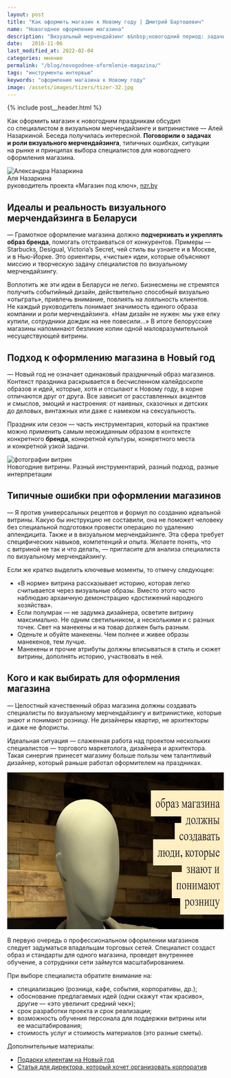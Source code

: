 ```yaml
---
layout: post
title: "Как оформить магазин к Новому году | Дмитрий Бартошевич"
name: "Новогоднее оформление магазина"
description: "Визуальный мерчендайзинг в&nbsp;новогодний период: задачи, типичные ошибки, принципы выбора специалистов."
date:   2016-11-06
last_modified_at: 2022-02-04
categories: мнение
permalink: "/blog/novogodnee-oformlenie-magazina/"
tags: "инструменты интервью"
keywords: "оформление магазина к Новому году"
image: /assets/images/tizers/tizer-32.jpg
---
```


{% include post__header.html %}

<div class="with-side row-gap--m">
<p>Как оформить магазин к&nbsp;новогодним праздникам обсудил со&nbsp;специалистом в&nbsp;визуальном мерчендайзинге и&nbsp;витринистике&nbsp;— Алей Назаркиной. Беседа получилась интересной. <strong>Поговорили о&nbsp;задачах и&nbsp;роли визуального мерчендайзинга</strong>, типичных ошибках, ситуации на&nbsp;рынке и&nbsp;принципах выбора специалистов для новогоднего оформления магазина.</p>
	<div class="side">
		<div class="guests">
			<div class="guest-person">
				<img class="image is-150x150" src="https://res.cloudinary.com/bartoshevich/image/upload/f_auto/v1615120270/site/newyear1.jpg" alt="Александра Назаркина" width="150" height="150"/>	
					<div class="guest-person__name">Аля Назаркина</div>
					<div class="guest-person__position">руководитель проекта «Магазин под ключ», <a class="link" href="https://nzr.by/">nzr.by</a></div>				
			</div>
		</div>
	</div>
</div>


<section class="row-gap--m">
<h2 class="section__title h1 bold ">Идеалы и&nbsp;реальность визуального мерчендайзинга в&nbsp;Беларуси</h2>
<p>—&nbsp;Грамотное оформление магазина должно <strong>подчеркивать и&nbsp;укреплять образ бренда</strong>, помогать отстраиваться от&nbsp;конкурентов. Примеры&nbsp;— Starbucks, Desigual, Victoria’s Secret, чей стиль вы&nbsp;узнаете и&nbsp;в&nbsp;Москве, и&nbsp;в&nbsp;Нью-Йорке. Это ориентиры, «чистые» идеи, которые объясняют миссию и&nbsp;творческую задачу специалистов по&nbsp;визуальному мерчендайзингу.</p>
<p>Воплотить&nbsp;же эти идеи в&nbsp;Беларуси не&nbsp;легко. Бизнесмены не&nbsp;стремятся получить событийный дизайн, действительно способный визуально «отыграть», привлечь внимание, повлиять на&nbsp;лояльность клиентов. Не&nbsp;каждый руководитель понимает значимость единого образа компании и&nbsp;роли мерчендайзинга. «Нам дизайн не&nbsp;нужен: мы&nbsp;уже елку купили, сотрудники дождик на&nbsp;нее повесили...» В&nbsp;итоге белорусские магазины напоминают безликие копии одной маловразумительной несуществующей витрины.</p>
</section>

<section class="row-gap--m">
<h2 class="section__title h1 bold ">Подход к&nbsp;оформлению магазина в&nbsp;Новый год</h2>
<p>—&nbsp;Новый год не&nbsp;означает одинаковый праздничный образ магазинов. Контекст праздника раскрывается в&nbsp;бесчисленном калейдоскопе образов и&nbsp;идей, которые, хотя и&nbsp;отсылают к&nbsp;Новому году, в&nbsp;корне отличаются друг от&nbsp;друга. Все зависит от&nbsp;расставленных акцентов и&nbsp;смыслов, эмоций и&nbsp;настроения: от&nbsp;наивных, сказочных и&nbsp;детских до&nbsp;деловых, винтажных или даже с&nbsp;намеком на&nbsp;сексуальность.
</p>

<p>Праздник или сезон&nbsp;— часть инструментария, который на&nbsp;практике можно применить самым неожиданным образом в&nbsp;контексте конкретного <b>бренда</b>, конкретной культуры, конкретного места и&nbsp;конкретной узкой задачи.</p>

<div itemprop="image" itemscope itemtype="http://schema.org/ImageObject">	
		<link itemprop="url" href="https://res.cloudinary.com/bartoshevich/image/upload/q_auto,f_auto/v1540025279/newyear2.jpg">	
<img class="image" loading="lazy" decoding="async"  src="https://res.cloudinary.com/bartoshevich/image/upload/q_auto,f_auto/v1540025279/newyear2.jpg" alt="фотографии витрин" width="695" height="576" itemprop="contentUrl" />
<div class="figcaption" itemprop="description">
		Новогодние витрины. Разный инструментарий, разный подход, разные интерпретации
</div>
</div>
</section>

<section class="row-gap--m">
<h2 class="section__title h1 bold ">Типичные ошибки при оформлении магазинов</h2>
<p>—&nbsp;Я&nbsp;против универсальных рецептов и&nbsp;формул по&nbsp;созданию идеальной витрины. Какую&nbsp;бы инструкцию не&nbsp;составили, она не&nbsp;поможет человеку без специальной подготовки провести операцию по&nbsp;удалению аппендицита. Также и&nbsp;в&nbsp;визуальном мерчендайзинге. Эта сфера требует специфических навыков, компетенций и&nbsp;опыта. Желаете понять, что с&nbsp;витриной не&nbsp;так и&nbsp;что делать,&nbsp;— пригласите для анализа специалиста по&nbsp;визуальному мерчендайзингу.</p>
<p>Если&nbsp;же кратко выделить ключевые моменты, то&nbsp;отмечу следующее:</p>
<ul class="additive-spacing">
	<li class="list-li">«В&nbsp;норме» витрина рассказывает историю, которая легко считывается через визуальные образы. Вместо этого часто наблюдаю архаичную демонстрацию «достижений народного хозяйства».</li>
	<li class="list-li">Если полумрак&nbsp;— не&nbsp;задумка дизайнера, осветите витрину максимально. Не&nbsp;одним светильником, а&nbsp;несколькими и&nbsp;с&nbsp;разных точек. Свет на&nbsp;манекены и&nbsp;на&nbsp;товар должен быть разным.</li>
	<li class="list-li">Оденьте и&nbsp;обуйте манекены. Чем полнее и&nbsp;живее образы манекенов, тем лучше.</li>
	<li class="list-li">Манекены и&nbsp;прочие атрибуты должны вписываться в&nbsp;стиль и&nbsp;сюжет витрины, дополнять историю, участвовать в&nbsp;ней.</li>
 </ul>
</section>

<section class="row-gap--m">
<h2 class="section__title h1 bold ">Кого и&nbsp;как выбирать для оформления магазина</h2>
<p>—&nbsp;Целостный качественный образ магазина должны создавать специалисты по&nbsp;визуальному мерчендайзингу и&nbsp;витринистике, которые знают и&nbsp;понимают розницу. Не&nbsp;дизайнеры квартир, не&nbsp;архитекторы и&nbsp;даже не&nbsp;флористы.</p>
<p>Идеальная ситуация&nbsp;— слаженная работа над проектом нескольких специалистов&nbsp;— торгового маркетолога, дизайнера и&nbsp;архитектора. Такая синергия принесет магазину больше пользы чем талантливый дизайнер, который раньше работал оформителем на&nbsp;праздниках.</p>

<div itemprop="image" itemscope itemtype="http://schema.org/ImageObject">	
		<link itemprop="url" href="/assets/images/blog/novogodnee-oformlenie-magazina/newyear3.jpg">
<picture>
<source srcset="/assets/images/blog/novogodnee-oformlenie-magazina/newyear3.avif" type="image/avif"> 
<source srcset="/assets/images/blog/novogodnee-oformlenie-magazina/newyear3.webp" type="image/webp"> 
<img class="image" loading="lazy" decoding="async"  src="/assets/images/blog/novogodnee-oformlenie-magazina/newyear3.jpg" alt="образ магазина должны создавать специалисты по визуальному мерчендайзингу и витринистике" width="695" height="364"  itemprop="description" />
</picture>
</div>

<p>В&nbsp;первую очередь о&nbsp;профессиональном оформлении магазинов следует задуматься владельцам торговых сетей. Специалист создаст образ и&nbsp;стандарты для одного магазина, проведет внутреннее обучение, а&nbsp;сотрудники сети займутся масштабированием.</p>
<p class="mb-m">При выборе специалиста обратите внимание&nbsp;на:</p>
<ul>
	<li class="list-li">специализацию (розница, кафе, события, корпоративы, др.);</li>
	<li class="list-li">обоснование предлагаемых идей (одни скажут «так красиво», другие&nbsp;— «это увеличит средний чек»);</li>
	<li class="list-li">срок разработки проекта и&nbsp;срок реализации;</li>
	<li class="list-li">возможность обучения персонала для поддержки витрины или ее&nbsp;масштабирования;</li>
	<li class="list-li">стоимость услуг и&nbsp;стоимость материалов (это разные сметы).</li>
 </ul>
</section>



<footer class="mt-m additive-spacing">
<p class="mb-m "> Дополнительные материалы:</p>
<ul >
<li class="list-li">
  <a href="/blog/gifts2clients/" class="link">Подарки клиентам на&nbsp;Новый&nbsp;год</a>
</li>
<li class="list-li">
  <a href="/blog/direktor-xochet-korporativ/" class="link">Статья для директора, который хочет организовать корпоратив</a>
</li>

</ul>
</footer>